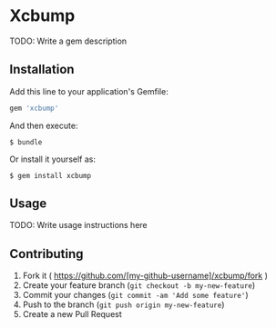 # Xcbump

TODO: Write a gem description

## Installation

Add this line to your application's Gemfile:

```ruby
gem 'xcbump'
```

And then execute:

    $ bundle

Or install it yourself as:

    $ gem install xcbump

## Usage

TODO: Write usage instructions here

## Contributing

1. Fork it ( https://github.com/[my-github-username]/xcbump/fork )
2. Create your feature branch (`git checkout -b my-new-feature`)
3. Commit your changes (`git commit -am 'Add some feature'`)
4. Push to the branch (`git push origin my-new-feature`)
5. Create a new Pull Request
